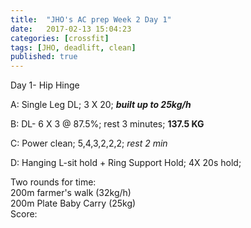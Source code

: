 ```yaml
---
title:  "JHO's AC prep Week 2 Day 1"
date:   2017-02-13 15:04:23
categories: [crossfit]
tags: [JHO, deadlift, clean]
published: true
---
```

Day 1- Hip Hinge

A: Single Leg DL; 3 X 20; **_built up to 25kg/h_**

B: DL- 6 X 3 @ 87.5%; rest 3 minutes; **137.5 KG**  

C: Power clean; 5,4,3,2,2,2; _rest 2 min_  

D: Hanging L-sit hold + Ring Support Hold; 4X 20s hold;  

Two rounds for time:  
200m farmer's walk (32kg/h)  
200m Plate Baby Carry (25kg)  
Score: 